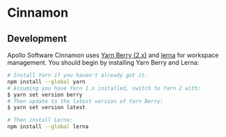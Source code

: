 # Cinnamon

## Development
Apollo Software Cinnamon uses [Yarn Berry (2.x)](https://yarnpkg.com/getting-started/install) and [lerna](https://lerna.js.org) for workspace management. You should begin by installing Yarn Berry and Lerna:
```bash
# Install Yarn if you haven't already got it.
npm install --global yarn
# Assuming you have Yarn 1.x installed, switch to Yarn 2 with:
$ yarn set version berry
# Then update to the latest version of Yarn Berry:
$ yarn set version latest

# Then install Lerna:
npm install --global lerna
```
